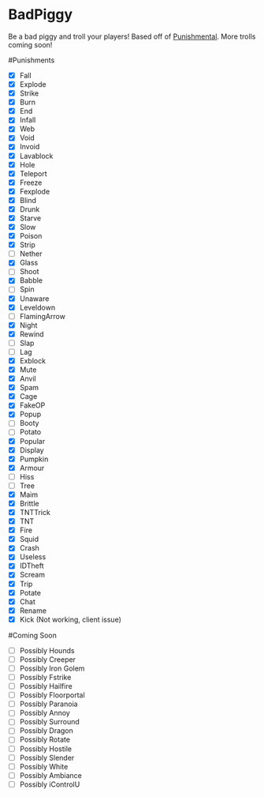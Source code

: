 # BadPiggy
Be a bad piggy and troll your players! Based off of [Punishmental](http://dev.bukkit.org/bukkit-plugins/punishmental/). More trolls coming soon!

#Punishments
- [x] Fall
- [x] Explode 
- [X] Strike
- [x] Burn
- [x] End
- [x] Infall
- [X] Web
- [x] Void
- [X] Invoid
- [X] Lavablock
- [X] Hole
- [x] Teleport
- [X] Freeze
- [X] Fexplode
- [X] Blind
- [x] Drunk
- [x] Starve
- [x] Slow
- [x] Poison
- [X] Strip
- [ ] Nether
- [x] Glass
- [ ] Shoot
- [x] Babble
- [ ] Spin
- [x] Unaware
- [X] Leveldown
- [ ] FlamingArrow
- [x] Night
- [x] Rewind
- [ ] Slap
- [ ] Lag
- [X] Exblock
- [X] Mute
- [x] Anvil
- [x] Spam
- [x] Cage
- [x] FakeOP
- [x] Popup
- [ ] Booty
- [ ] Potato
- [X] Popular
- [x] Display
- [x] Pumpkin
- [X] Armour 
- [ ] Hiss
- [ ] Tree
- [X] Maim
- [x] Brittle
- [x] TNTTrick 
- [x] TNT
- [x] Fire
- [x] Squid
- [x] Crash
- [X] Useless
- [x] IDTheft
- [X] Scream 
- [x] Trip
- [x] Potate
- [x] Chat
- [x] Rename
- [x] Kick (Not working, client issue)

#Coming Soon
- [ ] Possibly Hounds
- [ ] Possibly Creeper
- [ ] Possibly Iron Golem
- [ ] Possibly Fstrike
- [ ] Possibly Hailfire
- [ ] Possibly Floorportal
- [ ] Possibly Paranoia
- [ ] Possibly Annoy
- [ ] Possibly Surround
- [ ] Possibly Dragon
- [ ] Possibly Rotate
- [ ] Possibly Hostile
- [ ] Possibly Slender
- [ ] Possibly White
- [ ] Possibly Ambiance
- [ ] Possibly iControlU
